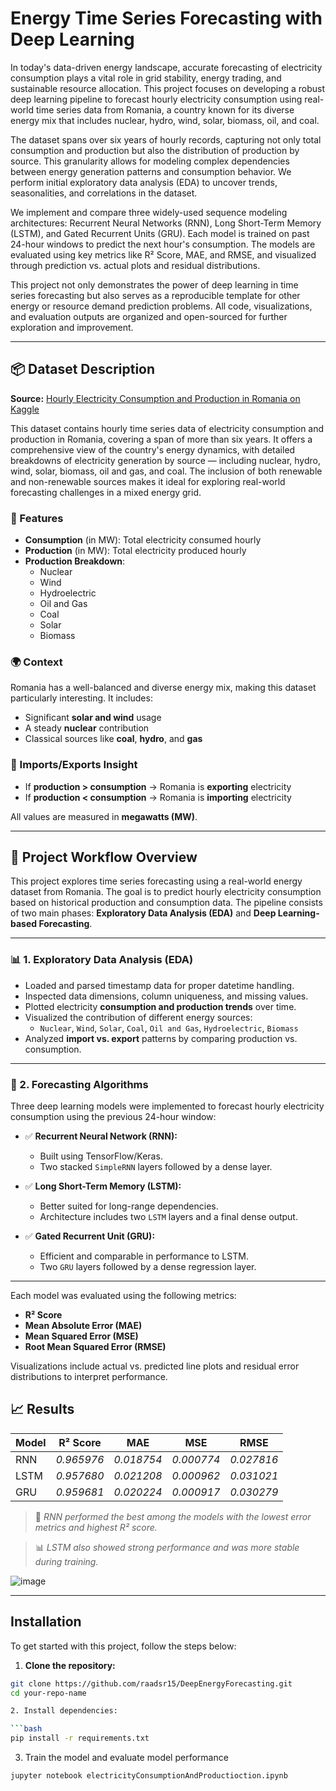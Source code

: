#  Energy Time Series Forecasting with Deep Learning

In today's data-driven energy landscape, accurate forecasting of electricity consumption plays a vital role in grid stability, energy trading, and sustainable resource allocation. This project focuses on developing a robust deep learning pipeline to forecast hourly electricity consumption using real-world time series data from Romania, a country known for its diverse energy mix that includes nuclear, hydro, wind, solar, biomass, oil, and coal.

The dataset spans over six years of hourly records, capturing not only total consumption and production but also the distribution of production by source. This granularity allows for modeling complex dependencies between energy generation patterns and consumption behavior. We perform initial exploratory data analysis (EDA) to uncover trends, seasonalities, and correlations in the dataset.

We implement and compare three widely-used sequence modeling architectures: Recurrent Neural Networks (RNN), Long Short-Term Memory (LSTM), and Gated Recurrent Units (GRU). Each model is trained on past 24-hour windows to predict the next hour's consumption. The models are evaluated using key metrics like R² Score, MAE, and RMSE, and visualized through prediction vs. actual plots and residual distributions.

This project not only demonstrates the power of deep learning in time series forecasting but also serves as a reproducible template for other energy or resource demand prediction problems. All code, visualizations, and evaluation outputs are organized and open-sourced for further exploration and improvement.

---

## 📦 Dataset Description

**Source:** [Hourly Electricity Consumption and Production in Romania on Kaggle](https://www.kaggle.com/datasets/stefancomanita/hourly-electricity-consumption-and-production/data)

This dataset contains hourly time series data of electricity consumption and production in Romania, covering a span of more than six years. It offers a comprehensive view of the country's energy dynamics, with detailed breakdowns of electricity generation by source — including nuclear, hydro, wind, solar, biomass, oil and gas, and coal. The inclusion of both renewable and non-renewable sources makes it ideal for exploring real-world forecasting challenges in a mixed energy grid.

### 🔧 Features
- **Consumption** (in MW): Total electricity consumed hourly  
- **Production** (in MW): Total electricity produced hourly  
- **Production Breakdown**:
  - Nuclear  
  - Wind  
  - Hydroelectric  
  - Oil and Gas  
  - Coal  
  - Solar  
  - Biomass  

### 🌍 Context
Romania has a well-balanced and diverse energy mix, making this dataset particularly interesting. It includes:
- Significant **solar and wind** usage  
- A steady **nuclear** contribution  
- Classical sources like **coal**, **hydro**, and **gas**

### 🔁 Imports/Exports Insight
- If **production > consumption** → Romania is **exporting** electricity  
- If **production < consumption** → Romania is **importing** electricity  

All values are measured in **megawatts (MW)**.

---

## 🔧 Project Workflow Overview

This project explores time series forecasting using a real-world energy dataset from Romania. The goal is to predict hourly electricity consumption based on historical production and consumption data. The pipeline consists of two main phases: **Exploratory Data Analysis (EDA)** and **Deep Learning-based Forecasting**.

---

### 📊 1. Exploratory Data Analysis (EDA)

- Loaded and parsed timestamp data for proper datetime handling.
- Inspected data dimensions, column uniqueness, and missing values.
- Plotted electricity **consumption and production trends** over time.
- Visualized the contribution of different energy sources:
  - `Nuclear`, `Wind`, `Solar`, `Coal`, `Oil and Gas`, `Hydroelectric`, `Biomass`
- Analyzed **import vs. export** patterns by comparing production vs. consumption.

---

### 🤖 2. Forecasting Algorithms

Three deep learning models were implemented to forecast hourly electricity consumption using the previous 24-hour window:

- ✅ **Recurrent Neural Network (RNN):**
  - Built using TensorFlow/Keras.
  - Two stacked `SimpleRNN` layers followed by a dense layer.

- ✅ **Long Short-Term Memory (LSTM):**
  - Better suited for long-range dependencies.
  - Architecture includes two `LSTM` layers and a final dense output.

- ✅ **Gated Recurrent Unit (GRU):**
  - Efficient and comparable in performance to LSTM.
  - Two `GRU` layers followed by a dense regression layer.

---

Each model was evaluated using the following metrics:

- **R² Score**
- **Mean Absolute Error (MAE)**
- **Mean Squared Error (MSE)**
- **Root Mean Squared Error (RMSE)**

Visualizations include actual vs. predicted line plots and residual error distributions to interpret performance.

## 📈 Results

| Model |   R² Score   |     MAE    |     MSE    |    RMSE    |
|-------|--------------|------------|------------|------------|
| RNN   | *0.965976*   | *0.018754* | *0.000774* | *0.027816* |
| LSTM  | *0.957680*   | *0.021208* | *0.000962* | *0.031021* |
| GRU   | *0.959681*   | *0.020224* | *0.000917* | *0.030279* |

> 📌 *RNN performed the best among the models with the lowest error metrics and highest R² score.*

> 📊 *LSTM also showed strong performance and was more stable during training.*




![image](https://github.com/user-attachments/assets/a095fdef-a0aa-404d-8090-1400a73afaac)



---


##  Installation

To get started with this project, follow the steps below:

1. **Clone the repository:**

```bash
git clone https://github.com/raadsr15/DeepEnergyForecasting.git
cd your-repo-name

2. Install dependencies:

```bash
pip install -r requirements.txt
```

3. Train the model and evaluate model performance
   
```bash
jupyter notebook electricityConsumptionAndProductioction.ipynb
```
